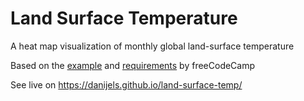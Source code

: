 # Land Surface Temperature

 A heat map visualization of monthly global land-surface temperature

 Based on the [example](https://codepen.io/freeCodeCamp/full/JEXgeY) and [requirements](https://www.freecodecamp.org/learn/data-visualization/data-visualization-projects/visualize-data-with-a-heat-map) by freeCodeCamp

 See live on https://danijels.github.io/land-surface-temp/
